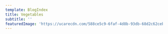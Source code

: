 ```yaml
---
template: BlogIndex
title: Vegetables
subtitle: ''
featuredImage: 'https://ucarecdn.com/588ce5c9-6faf-4d8b-93db-68d2c62ceb23/'
---
```

